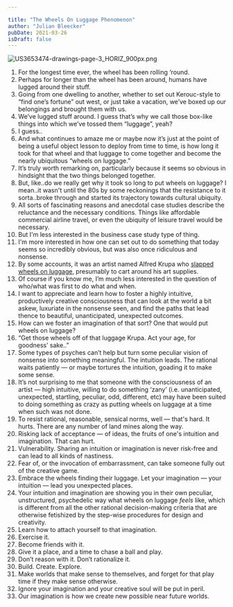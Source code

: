 ```yaml
---

title: "The Wheels On Luggage Phenomenon"
author: "Julian Bleecker"
pubDate: 2021-03-26
isDraft: false
---
```


![US3653474-drawings-page-3_HORIZ_900px.png](https://buttondown-attachments.s3.amazonaws.com/images/dd755550-f1cc-4375-b485-3551da6d1dd0.png) 

1. For the longest time ever, the wheel has been rolling ‘round.
2. Perhaps for longer than the wheel has been around, humans have lugged around their stuff.
3. Going from one dwelling to another, whether to set out Kerouc-style to “find one’s fortune” out west, or just take a vacation, we’ve boxed up our belongings and brought them with us.
4. We’ve lugged stuff around. I guess that’s why we call those box-like things into which we’ve tossed them “luggage”, yeah? 
5. I guess..
6. And what continues to amaze me or maybe now it’s just at the point of being a useful object lesson to deploy from time to time, is how long it took for that wheel and that luggage to come together and become the nearly ubiquitous “wheels on luggage.”
7. It’s truly worth remarking on, particularly because it seems so obvious in hindsight that the two things belonged together.
8. But, like..do we really get why it took so long to put wheels on luggage? I mean..it wasn't until the 80s by some reckonings that the resistance to it sorta..broke through and started its trajectory towards cultural ubiquity. 
9. All sorts of fascinating reasons and anecdotal case studies describe the reluctance and the necessary conditions. Things like affordable commercial airline travel, or even the ubiquity of leisure travel would be necessary.
10. But I'm less interested in the business case study type of thing.
11. I'm more interested in how one can set out to do something that today seems so incredibly obvious, but was also once ridiculous and nonsense.
12. By some accounts, it was an artist named Alfred Krupa who [slapped wheels on luggage](https://www.thefirstnews.com/article/was-suitcase-on-wheels-invented-by-pole-new-photo-shows-artist-alfred-krupa-with-iconic-suitcase-nearly-20-years-before-idea-was-patented-by-us-inventor-10720), presumably to cart around his art supplies. 
13. Of course if you know me, I’m much less interested in the question of who/what was first to do what and when.
14. I want to appreciate and learn how to foster a highly intuitive, productively creative consciousness that can look at the world a bit askew, luxuriate in the nonsense seen, and find the paths that lead thence to beautiful, unanticipated, unexpected outcomes.
15. How can we foster an imagination of that sort? One that would put wheels on luggage?
16. “Get those wheels off of that luggage Krupa. Act your age, for goodness’ sake..”
17. Some types of psyches can’t help but turn some peculiar vision of nonsense into something meaningful. The intuition leads. The rational waits patiently — or maybe tortures the intuition, goading it to make some sense.
18. It’s not surprising to me that someone with the consciousness of an artist — high intuitive, willing to do something ‘zany’ (i.e. unanticipated, unexpected, startling, peculiar, odd, different, etc) may have been suited to doing something as crazy as putting wheels on luggage at a time when such was not done. 
19. To resist rational, reasonable, sensical norms, well — that's hard. It hurts. There are any number of land mines along the way.
20. Risking lack of acceptance — of ideas, the fruits of one's intuition and imagination. That can hurt.
21. Vulnerability. Sharing an intuition or imagination is never risk-free and can lead to all kinds of nastiness. 
22. Fear of, or the invocation of embarrassment, can take someone fully out of the creative game. 
23. Embrace the wheels finding their luggage. Let your imagination — your intuition — lead you unexpected places.
24. Your intuition and imagination are showing you in their own peculiar, unstructured, psychedelic way what wheels on luggage _feels_ like, which is different from all the other rational decision-making criteria that are otherwise fetishized by the step-wise procedures for design and creativity. 
25. Learn how to attach yourself to that imagination. 
26. Exercise it. 
27. Become friends with it. 
28. Give it a place, and a time to chase a ball and play. 
29. Don’t reason with it. Don’t rationalize it. 
30. Build. Create. Explore. 
31. Make worlds that make sense to themselves, and forget for that play time if they make sense otherwise.
32. Ignore your imagination and your creative soul will be put in peril.
33. Our imagination is how we create new possible near future worlds.